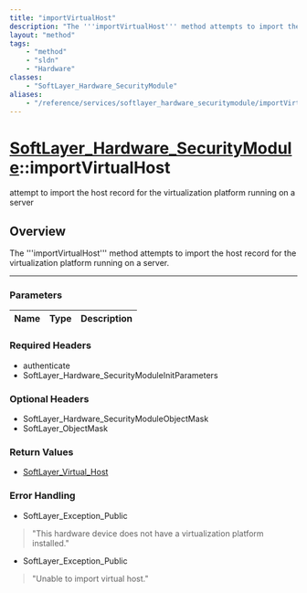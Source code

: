 ```yaml
---
title: "importVirtualHost"
description: "The '''importVirtualHost''' method attempts to import the host record for the virtualization platform running on a serve... "
layout: "method"
tags:
    - "method"
    - "sldn"
    - "Hardware"
classes:
    - "SoftLayer_Hardware_SecurityModule"
aliases:
    - "/reference/services/softlayer_hardware_securitymodule/importVirtualHost"
---
```

# [SoftLayer_Hardware_SecurityModule](/reference/services/SoftLayer_Hardware_SecurityModule)::importVirtualHost


attempt to import the host record for the virtualization platform running on a server


## Overview 
The '''importVirtualHost''' method attempts to import the host record for the virtualization platform running on a server.

-----

### Parameters 
|Name | Type | Description |
| --- | --- | --- |


### Required Headers
* authenticate
* SoftLayer_Hardware_SecurityModuleInitParameters


### Optional Headers
* SoftLayer_Hardware_SecurityModuleObjectMask
* SoftLayer_ObjectMask

### Return Values
* <a href='/reference/datatypes/SoftLayer_Virtual_Host'>SoftLayer_Virtual_Host </a>



### Error Handling

* SoftLayer_Exception_Public 

> "This hardware device does not have a virtualization platform installed." 

* SoftLayer_Exception_Public 

> "Unable to import virtual host." 



